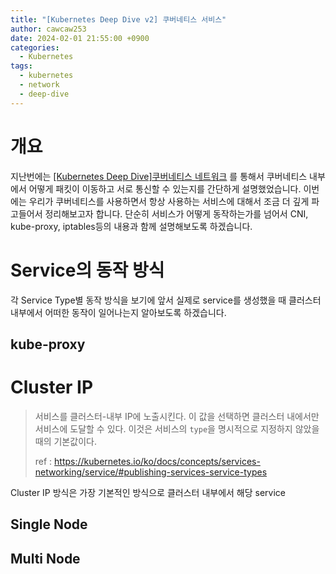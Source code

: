 ```yaml
---
title: "[Kubernetes Deep Dive v2] 쿠버네티스 서비스"
author: cawcaw253
date: 2024-02-01 21:55:00 +0900
categories:
  - Kubernetes
tags:
  - kubernetes
  - network
  - deep-dive
---
```

# 개요

지난번에는 [[Kubernetes Deep Dive]쿠버네티스 네트워크](https://blog.cawcaw253.com/posts/kubernetes-pod-network/) 를 통해서 쿠버네티스 내부에서 어떻게 패킷이 이동하고 서로 통신할 수 있는지를 간단하게 설명했었습니다.
이번에는 우리가 쿠버네티스를 사용하면서 항상 사용하는 서비스에 대해서 조금 더 깊게 파고들어서 정리해보고자 합니다.
단순히 서비스가 어떻게 동작하는가를 넘어서 CNI, kube-proxy, iptables등의 내용과 함께 설명해보도록 하겠습니다.

# Service의 동작 방식

각 Service Type별 동작 방식을 보기에 앞서 실제로 service를 생성했을 때 클러스터 내부에서 어떠한 동작이 일어나는지 알아보도록 하겠습니다.


## kube-proxy

# Cluster IP

> 서비스를 클러스터-내부 IP에 노출시킨다. 이 값을 선택하면 클러스터 내에서만 서비스에 도달할 수 있다. 이것은 서비스의 `type`을 명시적으로 지정하지 않았을 때의 기본값이다.
> 
> ref : https://kubernetes.io/ko/docs/concepts/services-networking/service/#publishing-services-service-types

Cluster IP 방식은 가장 기본적인 방식으로 클러스터 내부에서 해당 service 
## Single Node


## Multi Node

